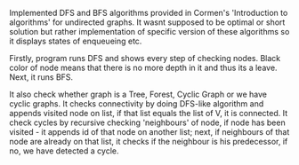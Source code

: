 Implemented DFS and BFS algorithms provided in Cormen's 'Introduction to algorithms' for undirected graphs.
It wasnt supposed to be optimal or short solution but rather implementation of specific version of these algorithms so it displays states of enqueueing etc.

Firstly, program runs DFS and shows every step of checking nodes. Black color of node means that there is no more depth in it and thus its a leave.
Next, it runs BFS. 

It also check whether graph is a Tree, Forest, Cyclic Graph or we have cyclic graphs. 
It checks connectivity by doing DFS-like algorithm and appends visited node on list, if that list equals the list of V, it is connected.
It check cycles by recursive checking 'neighbours' of node, if node has been visited - it appends id of that node on another list;
next, if neighbours of that node are already on that list, it checks if the neighbour is his predecessor, if no, we have detected a cycle.